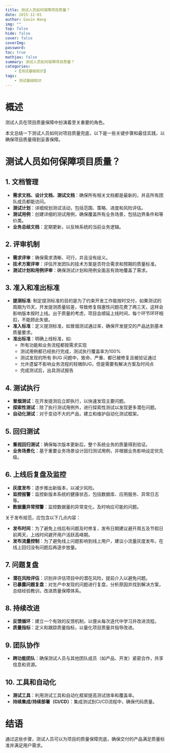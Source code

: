 ```yaml
---
title: 测试人员如何保障项目质量？
date: 2015-12-01
author: Gavin Wang
img: ""
top: false
hide: false
cover: false
coverImg:
password:
toc: true
mathjax: false
summary: 测试人员如何保障项目质量？
categories:
    - [测试基础知识]
tags:
    - 测试基础知识
---
```



# 概述

测试人员在项目质量保障中扮演着至关重要的角色。

本文总结一下测试人员如何对项目质量兜底，以下是一些关键步骤和最佳实践，以确保项目质量得到妥善保障。

# 测试人员如何保障项目质量？

## 1. 文档管理

- **需求文档、设计文档、测试文档**：确保所有相关文档都是最新的，并且所有团队成员都能访问。
- **测试计划**：详细规划测试活动，包括范围、策略、进度和风险评估。
- **测试用例**：创建详细的测试用例，确保覆盖所有业务场景，包括边界条件和等价类。
- **业务总结文档**：定期更新，以反映系统的当前业务逻辑。

## 2. 评审机制

- **需求评审**：确保需求清晰、可行，并且没有歧义。
- **技术方案评审**：评估开发团队的技术方案是否符合需求和预期的质量标准。
- **测试计划和用例评审**：确保测试计划和用例全面且有效地覆盖了需求。

## 3. 准入和准出标准

- **提测标准**: 制定提测标准的目的是为了约束开发工作能按时交付，如果测试的周期为15天，开发提测质量较差，导致修复阻塞性问题花费了两三天，这样会影响版本按时上线。出于质量的考虑，项目会顺延上线时间，每个环节环环相扣，不能顾此失彼。
- **准入标准**：定义提测标准，如冒烟测试通过率，确保开发提交的产品达到基本质量要求。
- **准出标准**：明确上线标准，如:
  * 所有功能和业务流程都按需求实现
  * 测试用例都已经执行完成，测试执行覆盖率为100%
  * 测试发现的所有 BUG 问题中，致命、严重、都已被修复且被验证通过
  * 允许遗留不影响业务流程的轻微BUG，但是需要有解决方案及时间点
  * 完成测试后，出具测试报告

## 4. 测试执行

- **冒烟测试**：在开发提测后立即执行，以快速发现主要问题。
- **探索性测试**：除了执行测试用例外，进行探索性测试以发现更多潜在问题。
- **自动化测试**：对于变动不大的产品，建立和维护自动化测试框架。

## 5. 回归测试

- **重视回归测试**：确保每次版本更新后，整个系统业务的质量得到验证。
- **业务场景化**：基于重要业务场景设计回归测试用例，并根据业务影响设定优先级。

## 6. 上线后复盘及监控

- **灰度发布**：逐步推出新版本，以减少风险。
- **监控报警**：监控新版本系统的健康状态，包括数据库、应用服务、异常日志等。
- **数据量异常预警**：监控数据量的异常变化，及时响应可能的问题。

关于发布规范，应包含以下几点内容：

- **发布时间**：为了避免上线后有问题及时修复，发布日期建议避开周五及节假日前两天，上线时间避开用户活跃高峰期。
- **发布流量控制**：为了避免线上问题影响到线上用户，建议小流量灰度发布，在线上回归没有问题后再逐步放量。

## 7. 问题复盘

- **潜在风险评估**：识别并评估项目中的潜在风险，提前介入以避免问题。
- **已暴露问题复盘**：对生产中发现的问题进行复盘，分析原因并找到解决方案，总结经验教训，改进质量保障体系。

## 8. 持续改进

- **反馈循环**：建立一个有效的反馈机制，以便从每次迭代中学习并改进流程。
- **质量指标**：定义和跟踪质量指标，以量化项目质量并指导改进。

## 9. 团队协作

- **跨功能团队**：确保测试人员与其他团队成员（如产品、开发）紧密合作，共享信息和资源。

## 10. 工具和自动化

- **测试工具**：利用测试工具和自动化框架提高测试效率和覆盖率。
- **持续集成/持续部署（CI/CD）**：集成测试到CI/CD流程中，确保代码质量。

# 结语

通过这些步骤，测试人员可以为项目的质量保障兜底，确保交付的产品满足质量标准并满足用户需求。
